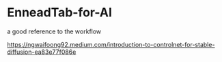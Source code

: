 # EnneadTab-for-AI


a good reference to the workflow

https://ngwaifoong92.medium.com/introduction-to-controlnet-for-stable-diffusion-ea83e77f086e